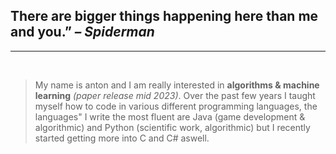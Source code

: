 There are bigger things happening here than me and you.” *– Spiderman*
---
---
&nbsp;

> My name is anton and I am really interested in __algorithms & machine learning__ *(paper release mid 2023)*. Over the past few years I taught myself how to code in various different programming languages, the languages" I write the most fluent are Java (game development & algorithmic) and Python (scientific work, algorithmic) but I recently started getting more into C and C# aswell. 
